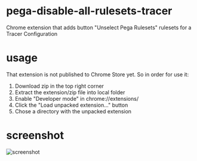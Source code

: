 # pega-disable-all-rulesets-tracer
Chrome extension that adds button "Unselect Pega Rulesets" rulesets for a Tracer Configuration

# usage
That extension is not published to Chrome Store yet. So in order for use it:

1. Download zip in the top right corner
2. Extract the extension/zip file into local folder
3. Enable "Developer mode" in chrome://extensions/
4. Click the "Load unpacked extension..." button
5. Chose a directory with the unpacked extension
# screenshot
![screenshot](https://github.com/pegadevops/pega-deselect-tracer/raw/master/Tracer_New_Button.png)

